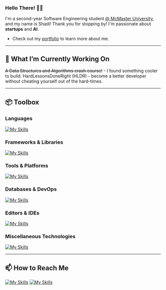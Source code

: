 ### Hello There! 👋🏽 
I'm a second-year Software Engineering student [@ McMaster University](https://www.eng.mcmaster.ca/), and my name is Shadi! Thank you for stopping by! I'm passionate about **startups** and **AI**.

- Check out my [portfolio](https://shadielfares.me) to learn more about me.

---

## 🔭 What I’m Currently Working On
~~A Data Structures and Algorithms crash course!~~ - I found something cooler to build.
HardLessonsDoneRight (HLDR) - become a better developer without cheating yourself out of the hard-times.

---

## 📦 Toolbox

### **Languages**
[![My Skills](https://skillicons.dev/icons?i=java,python,javascript,typescript,c,cpp,cs,matlab,dart,go,html,css,latex,bash,md)](https://skillicons.dev)

### **Frameworks & Libraries**
[![My Skills](https://skillicons.dev/icons?i=react,vercel,threejs,django,express,flask,dotnet,wordpress,flutter,bootstrap,vite,sass,nextjs,tailwind,fastapi,ros,graphql,tensorflow,opencv,gatsby)](https://skillicons.dev)

### **Tools & Platforms**
[![My Skills](https://skillicons.dev/icons?i=git,github,firebase,aws,azure,docker,powershell,heroku,githubactions,gitlab,figma,blender,obsidian,notion)](https://skillicons.dev)

### **Databases & DevOps**
[![My Skills](https://skillicons.dev/icons?i=mongodb,postgres,php,mysql,sqlite,aws,gcp,kubernetes)](https://skillicons.dev)

### **Editors & IDEs**
[![My Skills](https://skillicons.dev/icons?i=neovim,vim,vscode,visualstudio,pycharm,replit)](https://skillicons.dev)

### **Miscellaneous Technologies**
[![My Skills](https://skillicons.dev/icons?i=maven,unity,arduino,raspberrypi,linux,ubuntu,windows,postman)](https://skillicons.dev)

---

## 📫 How to Reach Me
[![My Skills](https://skillicons.dev/icons?i=linkedin)](https://linkedin.com/in/shadielfares)
[![My Skills](https://skillicons.dev/icons?i=twitter)]((https://twitter.com/shadielfares))




<!-- ![Shadi's GitHub stats](https://github-readme-stats.vercel.app/api?username=shadielfares&show_icons=true&theme=radical) -->

<!--
**shadielfares/shadielfares** is a ✨ _special_ ✨ repository because its `README.md` (this file) appears on your GitHub profile.

Here are some ideas to get you started:

- 🔭 I’m currently working on ...
- 🌱 I’m currently learning ...
- 👯 I’m looking to collaborate on ...
- 🤔 I’m looking for help with ...
- 💬 Ask me about ...
- ⚡ Fun fact: ...
-->
